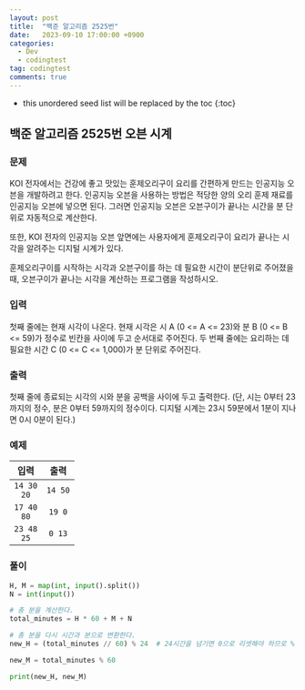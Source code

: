 ```yaml
---
layout: post
title:  "백준 알고리즘 2525번"
date:   2023-09-10 17:00:00 +0900
categories:
  - Dev
  - codingtest
tag: codingtest
comments: true
---
```


* this unordered seed list will be replaced by the toc
{:toc}

## 백준 알고리즘 2525번 오븐 시계

### 문제

KOI 전자에서는 건강에 좋고 맛있는 훈제오리구이 요리를 간편하게 만드는 인공지능 오븐을 개발하려고 한다. 인공지능 오븐을 사용하는 방법은 적당한 양의 오리 훈제 재료를 인공지능 오븐에 넣으면 된다. 그러면 인공지능 오븐은 오븐구이가 끝나는 시간을 분 단위로 자동적으로 계산한다.  

또한, KOI 전자의 인공지능 오븐 앞면에는 사용자에게 훈제오리구이 요리가 끝나는 시각을 알려주는 디지털 시계가 있다.  

훈제오리구이를 시작하는 시각과 오븐구이를 하는 데 필요한 시간이 분단위로 주어졌을 때, 오븐구이가 끝나는 시각을 계산하는 프로그램을 작성하시오.

### 입력

첫째 줄에는 현재 시각이 나온다. 현재 시각은 시 A (0 <= A <= 23)와 분 B (0 <= B <= 59)가 정수로 빈칸을 사이에 두고 순서대로 주어진다. 두 번째 줄에는 요리하는 데 필요한 시간 C (0 <= C <= 1,000)가 분 단위로 주어진다.

### 출력

첫째 줄에 종료되는 시각의 시와 분을 공백을 사이에 두고 출력한다. (단, 시는 0부터 23까지의 정수, 분은 0부터 59까지의 정수이다. 디지털 시계는 23시 59분에서 1분이 지나면 0시 0분이 된다.)

### 예제

| 입력 | 출력 |
| :--: | :--: |
| `14 30` <br/> `20` | `14 50` |
| `17 40` <br/> `80` | `19 0` |
| `23 48` <br/> `25` | `0 13` |

### 풀이

```py
H, M = map(int, input().split())
N = int(input())

# 총 분을 계산한다.
total_minutes = H * 60 + M + N

# 총 분을 다시 시간과 분으로 변환한다.
new_H = (total_minutes // 60) % 24  # 24시간을 넘기면 0으로 리셋해야 하므로 % 24를 사용

new_M = total_minutes % 60

print(new_H, new_M)
```

